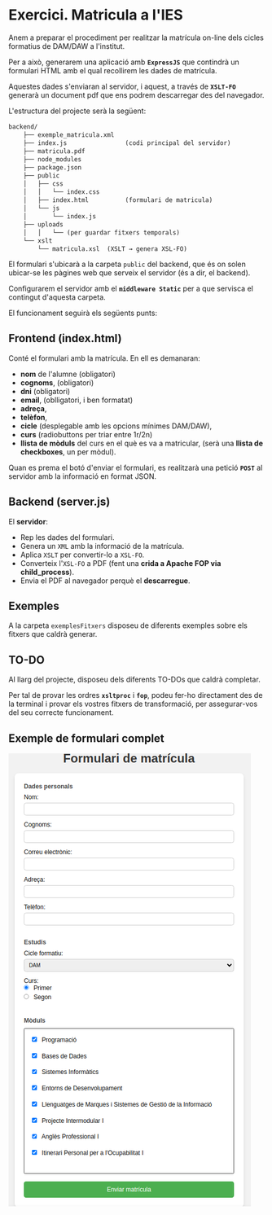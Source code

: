 # Exercici. Matricula a l'IES

Anem a preparar el procediment per realitzar la matrícula on-line dels cicles formatius de DAM/DAW a l'institut.

Per a això, generarem una aplicació amb **`ExpressJS`** que contindrà un formulari HTML amb el qual recollirem les dades de matrícula.

Aquestes dades s'enviaran al servidor, i aquest, a través de **`XSLT-FO`** generarà un document pdf que ens podrem descarregar des del navegador.

L'estructura del projecte serà la següent:

```text
backend/
    ├── exemple_matricula.xml
    ├── index.js                (codi principal del servidor)
    ├── matricula.pdf
    ├── node_modules
    ├── package.json
    ├── public
    │   ├── css
    │   │   └── index.css
    │   ├── index.html          (formulari de matricula)
    │   └── js
    │       └── index.js
    ├── uploads
    │   │   └── (per guardar fitxers temporals)
    └── xslt
        └── matricula.xsl  (XSLT → genera XSL-FO)
```

El formulari s'ubicarà a la carpeta `public` del backend, que és on solen ubicar-se les pàgines web que serveix el servidor (és a dir, el backend).

Configurarem el servidor amb el **`middleware Static`** per a que servisca el contingut d'aquesta carpeta.

El funcionament seguirà els següents punts:

## Frontend (index.html)

Conté el formulari amb la matrícula. En ell es demanaran:

- **nom** de l'alumne (obligatori)
- **cognoms**, (obligatori)
- **dni** (obligatori)
- **email**, (oblligatori, i ben formatat)
- **adreça**,
- **telèfon**,
- **cicle** (desplegable amb les opcions mínimes DAM/DAW),
- **curs** (radiobuttons per triar entre 1r/2n)
- **llista de mòduls** del curs en el què es va a matricular, (serà una **llista de checkboxes**, un per mòdul).

Quan es prema el botó d'enviar el formulari, es realitzarà una petició **`POST`** al servidor amb la informació en format JSON.

## Backend (server.js)

El **servidor**:

- Rep les dades del formulari.
- Genera un `XML` amb la informació de la matrícula.
- Aplica `XSLT` per convertir-lo a `XSL-FO`.
- Converteix l'`XSL-FO` a PDF (fent una **crida a Apache FOP via child_process**).
- Envia el PDF al navegador perquè el **descarregue**.

## Exemples

A la carpeta `exemplesFitxers` disposeu de diferents exemples sobre els fitxers que caldrà generar.

## TO-DO

Al llarg del projecte, disposeu dels diferents TO-DOs que caldrà completar.

Per tal de provar les ordres **`xsltproc`** i **`fop`**, podeu fer-ho directament des de la terminal i provar els vostres fitxers de transformació, per assegurar-vos del seu correcte funcionament.

## Exemple de formulari complet

![img](img/formulari.png)

